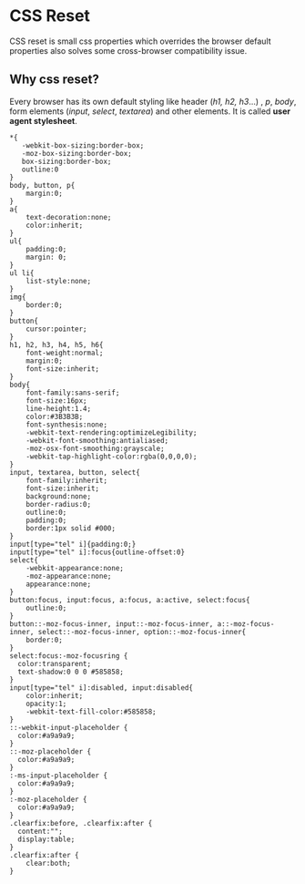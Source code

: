 # CSS Reset 
CSS reset is small css properties which overrides the browser default properties also solves some cross-browser compatibility issue.

## Why css reset?
Every browser has its own default styling like header (*h1, h2, h3*...) , *p*, *body*, form elements (*input*, *select*, *textarea*) and other elements. It is called **user agent stylesheet**.

    *{
       -webkit-box-sizing:border-box;
       -moz-box-sizing:border-box;
       box-sizing:border-box;
       outline:0
    }
    body, button, p{
        margin:0;
    }
    a{
        text-decoration:none;
        color:inherit;
    }
    ul{
        padding:0;
        margin: 0;
    }
    ul li{
        list-style:none;
    }
    img{
        border:0;
    }
    button{
        cursor:pointer;
    }
    h1, h2, h3, h4, h5, h6{
        font-weight:normal;
        margin:0;
        font-size:inherit;
    }
    body{
        font-family:sans-serif;
        font-size:16px;
        line-height:1.4;
        color:#3B3B3B;
        font-synthesis:none;
        -webkit-text-rendering:optimizeLegibility; 
        -webkit-font-smoothing:antialiased; 
        -moz-osx-font-smoothing:grayscale;
        -webkit-tap-highlight-color:rgba(0,0,0,0);
    }
    input, textarea, button, select{
        font-family:inherit;
        font-size:inherit;
        background:none;
        border-radius:0; 
        outline:0;
        padding:0;
        border:1px solid #000;
    }
    input[type="tel" i]{padding:0;}
    input[type="tel" i]:focus{outline-offset:0}
    select{
        -webkit-appearance:none;
        -moz-appearance:none;
        appearance:none;
    }
    button:focus, input:focus, a:focus, a:active, select:focus{
        outline:0;
    }
    button::-moz-focus-inner, input::-moz-focus-inner, a::-moz-focus-inner, select::-moz-focus-inner, option::-moz-focus-inner{
        border:0;
    }
    select:focus:-moz-focusring {
      color:transparent;
      text-shadow:0 0 0 #585858;
    }
    input[type="tel" i]:disabled, input:disabled{
        color:inherit;
        opacity:1;
        -webkit-text-fill-color:#585858;
    }
    ::-webkit-input-placeholder { 
      color:#a9a9a9;
    }
    ::-moz-placeholder { 
      color:#a9a9a9;
    }
    :-ms-input-placeholder { 
      color:#a9a9a9;
    }
    :-moz-placeholder { 
      color:#a9a9a9;
    }
    .clearfix:before, .clearfix:after {
      content:"";
      display:table;
    }
    .clearfix:after {
        clear:both;
    }
